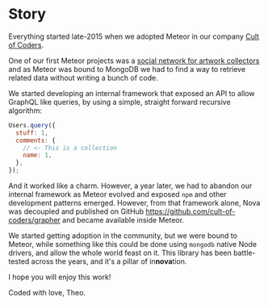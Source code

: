 # Story

Everything started late-2015 when we adopted Meteor in our company [Cult of Coders](https://www.cultofcoders.com).

One of our first Meteor projects was a [social network for artwork collectors](https://www.collecteurs.com) and as Meteor was bound to MongoDB we had to find a way to retrieve related data without writing a bunch of code.

We started developing an internal framework that exposed an API to allow GraphQL like queries, by using a simple, straight forward recursive algorithm:

```js
Users.query({
  stuff: 1,
  comments: {
    // <- This is a collection
    name: 1,
  },
});
```

And it worked like a charm. However, a year later, we had to abandon our internal framework as Meteor evolved and exposed `npm` and other development patterns emerged. However, from that framework alone, Nova was decoupled and published on GitHub https://github.com/cult-of-coders/grapher and became available inside Meteor.

We started getting adoption in the community, but we were bound to Meteor, while something like this could be done using `mongodb` native Node drivers, and allow the whole world feast on it. This library has been battle-tested across the years, and it's a pillar of in**nova**tion.

I hope you will enjoy this work!

Coded with love,
Theo.
